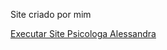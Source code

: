 Site criado por mim

 <a href="https://gabicostt.github.io/site-alessandra/versao%201.2/index.html" target="_blank">Executar Site Psicologa Alessandra</a>